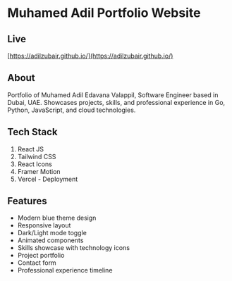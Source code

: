 # Muhamed Adil Portfolio Website

## Live
[https://adilzubair.github.io/](https://adilzubair.github.io/)

## About
Portfolio of Muhamed Adil Edavana Valappil, Software Engineer based in Dubai, UAE. 
Showcases projects, skills, and professional experience in Go, Python, JavaScript, and cloud technologies.

## Tech Stack
1) React JS
2) Tailwind CSS
3) React Icons
4) Framer Motion
5) Vercel - Deployment

## Features
- Modern blue theme design
- Responsive layout
- Dark/Light mode toggle
- Animated components
- Skills showcase with technology icons
- Project portfolio
- Contact form
- Professional experience timeline
